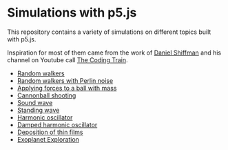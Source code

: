 # Simulations with p5.js
This repository contains a variety of simulations on different topics built with p5.js.

Inspiration for most of them came from the work of [Daniel Shiffman](http://twitter.com/shiffman) and his channel on Youtube call [The Coding Train](https://www.youtube.com/channel/UCvjgXvBlbQiydffZU7m1_aw).

- [Random walkers](https://vislupus.github.io/p5-simulations/random_walkers_random.html)
- [Random walkers with Perlin noise](https://vislupus.github.io/p5-simulations/random_walkers_perlin_noise.html)
- [Applying forces to a ball with mass](https://vislupus.github.io/p5-simulations/ball_apply_force_and_mass_mult.html)
- [Cannonball shooting](https://vislupus.github.io/p5-simulations/ball_cannon.html)
- [Sound wave](https://vislupus.github.io/p5-simulations/sound_wave.html)
- [Standing wave](https://vislupus.github.io/p5-simulations/standing_wave.html)
- [Harmonic oscillator](https://vislupus.github.io/p5-simulations/harmonic_oscillator.html)
- [Damped harmonic oscillator](https://vislupus.github.io/p5-simulations/damped_harmonic_oscillator.html)
- [Deposition of thin films](https://vislupus.github.io/p5-simulations/deposition.html)
- [Exoplanet Exploration](https://vislupus.github.io/p5-simulations/exoplanet.html)
